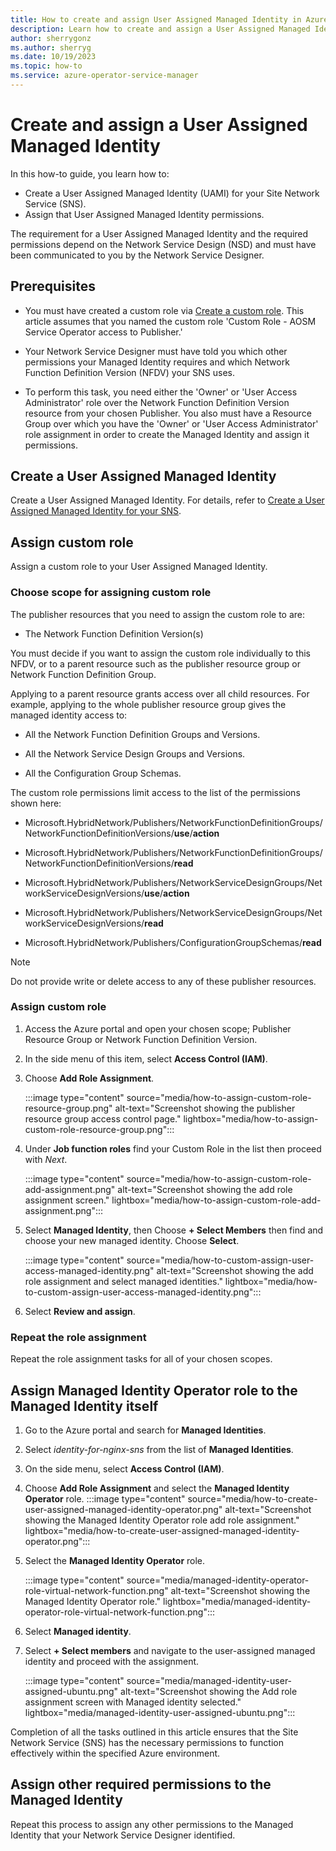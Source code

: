 ```yaml
---
title: How to create and assign User Assigned Managed Identity in Azure Operator Service Manager
description: Learn how to create and assign a User Assigned Managed Identity in Azure Operator Service Manager.
author: sherrygonz
ms.author: sherryg
ms.date: 10/19/2023
ms.topic: how-to
ms.service: azure-operator-service-manager
---
```


# Create and assign a User Assigned Managed Identity

In this how-to guide, you learn how to:
- Create a User Assigned Managed Identity (UAMI) for your Site Network Service (SNS).
- Assign that User Assigned Managed Identity permissions.

The requirement for a User Assigned Managed Identity and the required permissions depend on the Network Service Design (NSD) and must have been communicated to you by the Network Service Designer.

## Prerequisites

- You must have created a custom role via [Create a custom role](how-to-create-custom-role.md).  This article assumes that you named the custom role 'Custom Role - AOSM Service Operator access to Publisher.'

- Your Network Service Designer must have told you which other permissions your Managed Identity requires and which Network Function Definition Version (NFDV) your SNS uses.

- To perform this task, you need either the 'Owner' or 'User Access Administrator' role over the Network Function Definition Version resource from your chosen Publisher. You also must have a Resource Group over which you have the 'Owner' or 'User Access Administrator' role assignment in order to create the Managed Identity and assign it permissions.

## Create a User Assigned Managed Identity

Create a User Assigned Managed Identity. For details, refer to [Create a User Assigned Managed Identity for your SNS](/azure/active-directory/managed-identities-azure-resources/how-manage-user-assigned-managed-identities?pivots=identity-mi-methods-azp).

## Assign custom role

Assign a custom role to your User Assigned Managed Identity.

### Choose scope for assigning custom role

The publisher resources that you need to assign the custom role to are:

- The Network Function Definition Version(s)

You must decide if you want to assign the custom role individually to this NFDV, or to a parent resource such as the publisher resource group or Network Function Definition Group.

Applying to a parent resource grants access over all child resources. For example, applying to the whole publisher resource group gives the managed identity access to:
- All the Network Function Definition Groups and Versions.

- All the Network Service Design Groups and Versions.

- All the Configuration Group Schemas.

The custom role permissions limit access to the list of the permissions shown here:

- Microsoft.HybridNetwork/Publishers/NetworkFunctionDefinitionGroups/NetworkFunctionDefinitionVersions/**use**/**action**

- Microsoft.HybridNetwork/Publishers/NetworkFunctionDefinitionGroups/NetworkFunctionDefinitionVersions/**read**

- Microsoft.HybridNetwork/Publishers/NetworkServiceDesignGroups/NetworkServiceDesignVersions/**use**/**action**

- Microsoft.HybridNetwork/Publishers/NetworkServiceDesignGroups/NetworkServiceDesignVersions/**read**

- Microsoft.HybridNetwork/Publishers/ConfigurationGroupSchemas/**read**

> [!NOTE]
> Do not provide write or delete access to any of these publisher resources.

### Assign custom role

1. Access the Azure portal and open your chosen scope; Publisher Resource Group or Network Function Definition Version.

2. In the side menu of this item, select **Access Control (IAM)**.

3. Choose **Add Role Assignment**.

    :::image type="content" source="media/how-to-assign-custom-role-resource-group.png" alt-text="Screenshot showing the publisher resource group access control page." lightbox="media/how-to-assign-custom-role-resource-group.png":::

4. Under **Job function roles** find your Custom Role in the list then proceed with *Next*.

    :::image type="content" source="media/how-to-assign-custom-role-add-assignment.png" alt-text="Screenshot showing the add role assignment screen." lightbox="media/how-to-assign-custom-role-add-assignment.png":::

5. Select **Managed Identity**, then Choose **+ Select Members** then find and choose your new managed identity. Choose **Select**.

    :::image type="content" source="media/how-to-custom-assign-user-access-managed-identity.png" alt-text="Screenshot showing the add role assignment and select managed identities." lightbox="media/how-to-custom-assign-user-access-managed-identity.png":::


7. Select **Review and assign**.

### Repeat the role assignment

Repeat the role assignment tasks for all of your chosen scopes.

## Assign Managed Identity Operator role to the Managed Identity itself

1. Go to the Azure portal and search for **Managed Identities**.
1. Select *identity-for-nginx-sns* from the list of **Managed Identities**.
1. On the side menu, select **Access Control (IAM)**.
1. Choose **Add Role Assignment** and select the **Managed Identity Operator** role.
:::image type="content" source="media/how-to-create-user-assigned-managed-identity-operator.png" alt-text="Screenshot showing the Managed Identity Operator role add role assignment." lightbox="media/how-to-create-user-assigned-managed-identity-operator.png":::

1. Select the **Managed Identity Operator** role.

    :::image type="content" source="media/managed-identity-operator-role-virtual-network-function.png" alt-text="Screenshot showing the Managed Identity Operator role." lightbox="media/managed-identity-operator-role-virtual-network-function.png":::

1. Select **Managed identity**.
1. Select **+ Select members** and navigate to the user-assigned managed identity and proceed with the assignment.

    :::image type="content" source="media/managed-identity-user-assigned-ubuntu.png" alt-text="Screenshot showing the Add role assignment screen with Managed identity selected." lightbox="media/managed-identity-user-assigned-ubuntu.png":::

Completion of all the tasks outlined in this article ensures that the Site Network Service (SNS) has the necessary permissions to function effectively within the specified Azure environment.

## Assign other required permissions to the Managed Identity

Repeat this process to assign any other permissions to the Managed Identity that your Network Service Designer identified.
